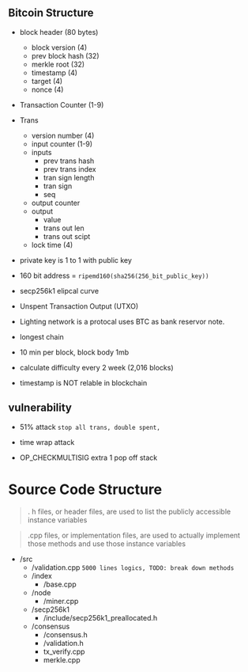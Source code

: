 ## Bitcoin Structure
- block header (80 bytes)
  - block version (4)
  - prev block hash (32)
  - merkle root (32)
  - timestamp (4)
  - target (4)
  - nonce (4)
- Transaction Counter (1-9)
- Trans
  - version number (4)
  - input counter (1-9)
  - inputs
    - prev trans hash
    - prev trans index
    - tran sign length
    - tran sign
    - seq
  - output counter
  - output
    - value
    - trans out len
    - trans out scipt
  - lock time (4)

- private key is 1 to 1 with public key
- 160 bit address = `ripemd160(sha256(256_bit_public_key))`
- secp256k1 elipcal curve

- Unspent Transaction Output (UTXO)
- Lighting network is a protocal uses BTC as bank reservor note.
- longest chain
- 10 min per block, block body 1mb
- calculate difficulty every 2 week (2,016 blocks)
- timestamp is NOT relable in blockchain

## vulnerability
- 51% attack `stop all trans, double spent, `
- time wrap attack

- OP_CHECKMULTISIG extra 1 pop off stack

# Source Code Structure
> . h files, or header files, are used to list the publicly accessible instance variables

> .cpp files, or implementation files, are used to actually implement those methods and use those instance variables

- /src
  - /validation.cpp `5000 lines logics, TODO: break down methods`
  - /index
    - /base.cpp
  - /node
    - /miner.cpp
  - /secp256k1
    - /include/secp256k1_preallocated.h
  - /consensus
    - /consensus.h
    - /validation.h
    - tx_verify.cpp
    - merkle.cpp